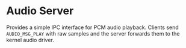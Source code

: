 # Audio Server

Provides a simple IPC interface for PCM audio playback. Clients send `AUDIO_MSG_PLAY` with raw samples and the server forwards them to the kernel audio driver.
